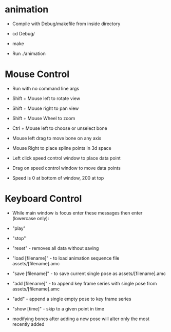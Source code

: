 animation
=========

* Compile with Debug/makefile from inside directory

* cd Debug/

* make

* Run ./animation

Mouse Control
=============

* Run with no command line args

* Shift + Mouse left to rotate view

* Shift + Mouse right to pan view

* Shift + Mouse Wheel to zoom

* Ctrl + Mouse left to choose or unselect bone

* Mouse left drag to move bone on any axis

* Mouse Right to place spline points in 3d space

* Left click speed control window to place data point

* Drag on speed control window to move data points

* Speed is 0 at bottom of window, 200 at top

Keyboard Control
===============

* While main window is focus enter these messages then enter (lowercase only):

* "play"

* "stop"

* "reset" - removes all data without saving

* "load [filename]" - to load animation sequence file assets/[filename].amc

* "save [filename]" - to save current single pose as assets/[filename].amc

* "add [filename]" - to append key frame series with single pose from assets/[filename].amc

* "add" - append a single empty pose to key frame series

* "show [time]" - skip to a given point in time

* modifying bones after adding a new pose will alter only the most recently added


